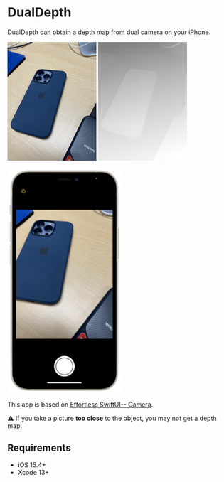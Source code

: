# DualDepth

DualDepth can obtain a depth map from dual camera on your iPhone.

<p aline="center">
    <img src="materials/IMG_2634.jpeg" width=200>
    <img src="materials/IMG_2635.JPG" width=200>
</p>

<p aline="center">
  <img src="materials/dualdepth.png" width=256>
</p>




This app is based on [Effortless SwiftUI-- Camera](https://github.com/rorodriguez116/SwiftCamera).

⚠️ If you take a picture **too close** to the object, you may not get a depth map.

## Requirements
- iOS 15.4+
- Xcode 13+
